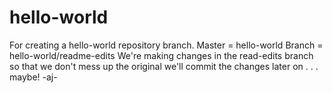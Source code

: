 # hello-world
For creating a hello-world repository branch.
Master = hello-world
Branch = hello-world/readme-edits
We're making changes in the read-edits branch so that we don't mess up the original
we'll commit the changes later on . . . maybe!
 -aj-
